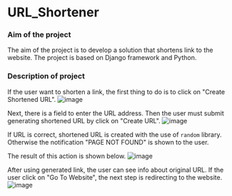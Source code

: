 # URL_Shortener

### Aim of the project

The aim of the project is to develop a solution that shortens link to the website. The project is based on Django framework and Python.

### Description of project

If the user want to shorten a link, the first thing to do is to click on "Create Shortened URL".
![image](https://user-images.githubusercontent.com/92810145/218275468-3d57aabe-79c1-42c0-9840-fbf47795ddf0.png)

Next, there is a field to enter the URL address. Then the user must submit generating shortened URL by click on "Create URL". 
![image](https://user-images.githubusercontent.com/92810145/218278692-29efc234-4b1b-411f-bc00-295699d64a32.png)

If URL is correct, shortened URL is created with the use of `random` library. Otherwise the notification "PAGE NOT FOUND" is shown to the user.

The result of this action is shown below.
![image](https://user-images.githubusercontent.com/92810145/218278796-b9a11da2-e6dc-4738-a7f4-5f430f5be05d.png)

After using generated link, the user can see info about original URL. If the user click on "Go To Website", the next step is redirecting to the website.
![image](https://user-images.githubusercontent.com/92810145/218278976-345cc697-618e-4757-bf4b-f00935db6afe.png)
